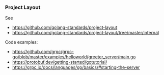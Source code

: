 
### Project Layout

See 
- https://github.com/golang-standards/project-layout 
- https://github.com/golang-standards/project-layout/tree/master/internal

Code examples:

- https://github.com/grpc/grpc-go/blob/master/examples/helloworld/greeter_server/main.go
- https://protobuf.dev/getting-started/gotutorial/
- https://grpc.io/docs/languages/go/basics/#starting-the-server